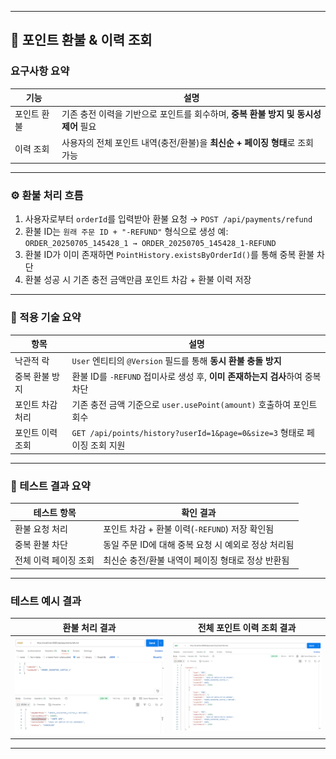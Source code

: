 

---

## 🔄 포인트 환불 & 이력 조회

###  요구사항 요약

| 기능     | 설명                                                 |
| ------ | -------------------------------------------------- |
| 포인트 환불 | 기존 충전 이력을 기반으로 포인트를 회수하며, **중복 환불 방지 및 동시성 제어** 필요 |
| 이력 조회  | 사용자의 전체 포인트 내역(충전/환불)을 **최신순 + 페이징 형태**로 조회 가능     |

---

### ⚙️ 환불 처리 흐름

1. 사용자로부터 `orderId`를 입력받아 환불 요청 → `POST /api/payments/refund`
2. 환불 ID는 `원래 주문 ID + "-REFUND"` 형식으로 생성
   예: `ORDER_20250705_145428_1 → ORDER_20250705_145428_1-REFUND`
3. 환불 ID가 이미 존재하면 `PointHistory.existsByOrderId()`를 통해 중복 환불 차단
4. 환불 성공 시 기존 충전 금액만큼 포인트 차감 + 환불 이력 저장

---

### 🧠 적용 기술 요약

| 항목        | 설명                                                             |
| --------- | -------------------------------------------------------------- |
| 낙관적 락     | `User` 엔티티의 `@Version` 필드를 통해 **동시 환불 충돌 방지**                  |
| 중복 환불 방지  | 환불 ID를 `-REFUND` 접미사로 생성 후, **이미 존재하는지 검사**하여 중복 차단            |
| 포인트 차감 처리 | 기존 충전 금액 기준으로 `user.usePoint(amount)` 호출하여 포인트 회수              |
| 포인트 이력 조회 | `GET /api/points/history?userId=1&page=0&size=3` 형태로 페이징 조회 지원 |

---

### 🧪 테스트 결과 요약

| 테스트 항목       | 확인 결과                           |
| ------------ | ------------------------------- |
| 환불 요청 처리     |  포인트 차감 + 환불 이력(`-REFUND`) 저장 확인됨 |
| 중복 환불 차단     |  동일 주문 ID에 대해 중복 요청 시 예외로 정상 처리됨 |
| 전체 이력 페이징 조회 |  최신순 충전/환불 내역이 페이징 형태로 정상 반환됨   |

---

###  테스트 예시 결과

| 환불 처리 결과                                                      | 전체 포인트 이력 조회 결과                                                |
| ------------------------------------------------------------- | -------------------------------------------------------------- |
| <img src="../images/payment-refund-example.png" width="340"/> | <img src="../images/payment-history-example.png" width="340"/> |


---
